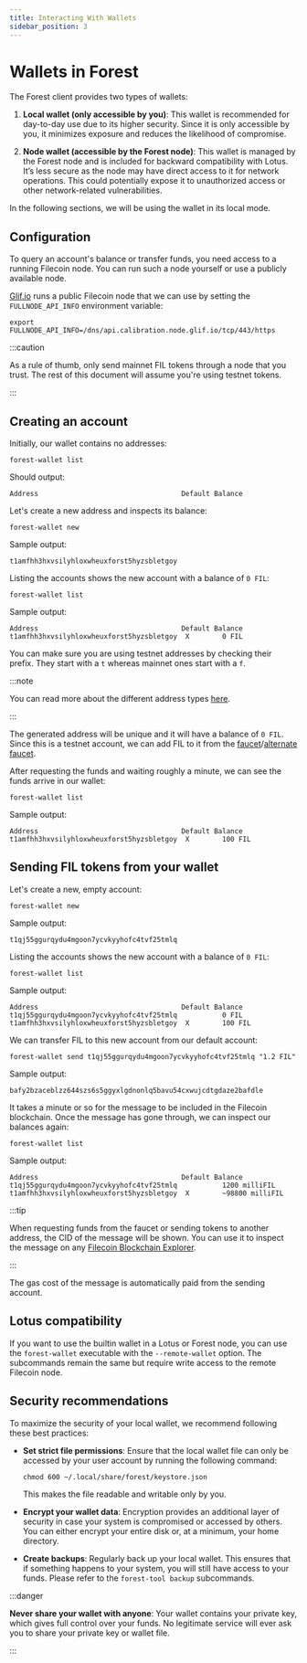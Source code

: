 ```yaml
---
title: Interacting With Wallets
sidebar_position: 3
---
```


# Wallets in Forest

The Forest client provides two types of wallets:

1. **Local wallet (only accessible by you)**: This wallet is recommended for day-to-day use due to its higher security. Since it is only accessible by you, it minimizes exposure and reduces the likelihood of compromise.

2. **Node wallet (accessible by the Forest node)**: This wallet is managed by the Forest node and is included for backward compatibility with Lotus. It’s less secure as the node may have direct access to it for network operations. This could potentially expose it to unauthorized access or other network-related vulnerabilities.

In the following sections, we will be using the wallet in its local mode.

## Configuration

To query an account's balance or transfer funds, you need access to a running Filecoin node. You can run such a node yourself or use a publicly available node.

[Glif.io](https://www.glif.io/en) runs a public Filecoin node that we can use by setting the `FULLNODE_API_INFO` environment variable:

```shell
export FULLNODE_API_INFO=/dns/api.calibration.node.glif.io/tcp/443/https
```

:::caution

As a rule of thumb, only send mainnet FIL tokens through a node that you trust.
The rest of this document will assume you're using testnet tokens.

:::

## Creating an account

Initially, our wallet contains no addresses:

```shell
forest-wallet list
```

Should output:

```console
Address                                   Default Balance
```

Let's create a new address and inspects its balance:

```shell
forest-wallet new
```

Sample output:

```console
t1amfhh3hxvsilyhloxwheuxforst5hyzsbletgoy
```

Listing the accounts shows the new account with a balance of `0 FIL`:

```shell
forest-wallet list
```

Sample output:

```console
Address                                   Default Balance
t1amfhh3hxvsilyhloxwheuxforst5hyzsbletgoy  X        0 FIL
```

You can make sure you are using testnet addresses by checking their prefix. They start with a `t` whereas mainnet ones start with a `f`.

:::note

You can read more about the different address types [here](https://docs.filecoin.io/smart-contracts/filecoin-evm-runtime/address-types).

:::

The generated address will be unique and it will have a balance of `0 FIL`.
Since this is a testnet account, we can add FIL to it from the [faucet](https://faucet.calibnet.chainsafe-fil.io/funds.html)/[alternate faucet](https://faucet.triangleplatform.com/filecoin/calibration).

After requesting the funds and waiting roughly a minute, we can see the funds arrive in our wallet:

```shell
forest-wallet list
```

Sample output:

```console
Address                                   Default Balance
t1amfhh3hxvsilyhloxwheuxforst5hyzsbletgoy  X        100 FIL
```

## Sending FIL tokens from your wallet

Let's create a new, empty account:

```shell
forest-wallet new
```

Sample output:

```console
t1qj55ggurqydu4mgoon7ycvkyyhofc4tvf25tmlq
```

Listing the accounts shows the new account with a balance of `0 FIL`:

```shell
forest-wallet list
```

Sample output:

```console
Address                                   Default Balance
t1qj55ggurqydu4mgoon7ycvkyyhofc4tvf25tmlq           0 FIL
t1amfhh3hxvsilyhloxwheuxforst5hyzsbletgoy  X        100 FIL
```

We can transfer FIL to this new account from our default account:

```shell
forest-wallet send t1qj55ggurqydu4mgoon7ycvkyyhofc4tvf25tmlq "1.2 FIL"
```

Sample output:

```console
bafy2bzaceblzz644szs6s5ggyxlgdnonlq5bavu54cxwujcdtgdaze2bafdle
```

It takes a minute or so for the message to be included in the Filecoin blockchain. Once the message has gone through, we can inspect our balances again:

```shell
forest-wallet list
```

Sample output:

```console
Address                                   Default Balance
t1qj55ggurqydu4mgoon7ycvkyyhofc4tvf25tmlq           1200 milliFIL
t1amfhh3hxvsilyhloxwheuxforst5hyzsbletgoy  X        ~98800 milliFIL
```

:::tip

When requesting funds from the faucet or sending tokens to another address, the CID of the message will be shown. You can use it to inspect the message on any [Filecoin Blockchain Explorer](https://docs.filecoin.io/networks/calibration/explorers).

:::

The gas cost of the message is automatically paid from the sending account.

## Lotus compatibility

If you want to use the builtin wallet in a Lotus or Forest node, you can use the `forest-wallet` executable with the `--remote-wallet` option. The subcommands remain the same but require write access to the remote Filecoin node.

## Security recommendations

To maximize the security of your local wallet, we recommend following these best practices:

- **Set strict file permissions**: Ensure that the local wallet file can only be accessed by your user account by running the following command:

  ```shell
  chmod 600 ~/.local/share/forest/keystore.json
  ```

  This makes the file readable and writable only by you.

- **Encrypt your wallet data**: Encryption provides an additional layer of security in case your system is compromised or accessed by others. You can either encrypt your entire disk or, at a minimum, your home directory.

- **Create backups**: Regularly back up your local wallet. This ensures that if something happens to your system, you will still have access to your funds.
  Please refer to the `forest-tool backup` subcommands.

:::danger

**Never share your wallet with anyone**: Your wallet contains your private key, which gives full control over your funds. No legitimate service will ever ask you to share your private key or wallet file.

:::
